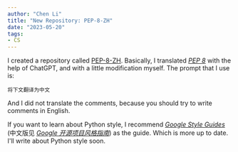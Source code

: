 ```yaml
---
author: "Chen Li"
title: "New Repository: PEP-8-ZH"
date: "2023-05-20"
tags: 
- CS
---
```


I created a repository called [PEP-8-ZH](https://github.com/ChenLi2049/PEP-8-ZH). Basically, I translated [_PEP 8_](https://peps.python.org/pep-0008/) with the help of ChatGPT, and with a little modification myself. The prompt that I use is:

```prompt
将下文翻译为中文
```

And I did not translate the comments, because you should try to write comments in English.

If you want to learn about Python style, I recommend [_Google Style Guides_](https://google.github.io/styleguide/) (中文版见 [_Google 开源项目风格指南_](https://zh-google-styleguide.readthedocs.io/en/latest/)) as the guide. Which is more up to date. I'll write about Python style soon.
